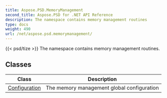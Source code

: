 ```yaml
---
title: Aspose.PSD.MemoryManagement
second_title: Aspose.PSD for .NET API Reference
description: The namespace contains memory management routines
type: docs
weight: 490
url: /net/aspose.psd.memorymanagement/
---
```

{{< psd/tize >}}
The namespace contains memory management routines.

## Classes

| Class | Description |
| --- | --- |
| [Configuration](./configuration/) | The memory management global configuration |


